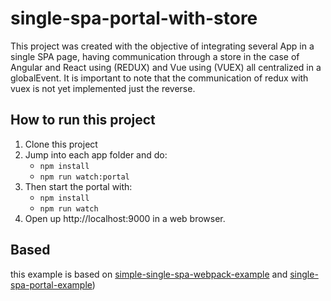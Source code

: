 
# single-spa-portal-with-store
This project was created with the objective of integrating several App in a single SPA page, having communication through a store in the case of Angular and React using (REDUX) and Vue using (VUEX) all centralized in a globalEvent.
It is important to note that the communication of redux with vuex is not yet implemented just the reverse.


## How to run this project
1. Clone this project
2. Jump into each app folder and do:
   - `npm install`
   - `npm run watch:portal`
3. Then start the portal with:
   - `npm install`
   - `npm run watch`
4. Open up http://localhost:9000 in a web browser.



## Based
this example is based on [simple-single-spa-webpack-example](https://github.com/joeldenning/simple-single-spa-webpack-example/blob/master/README.md) and
[single-spa-portal-example](https://github.com/me-12/single-spa-portal-example))
